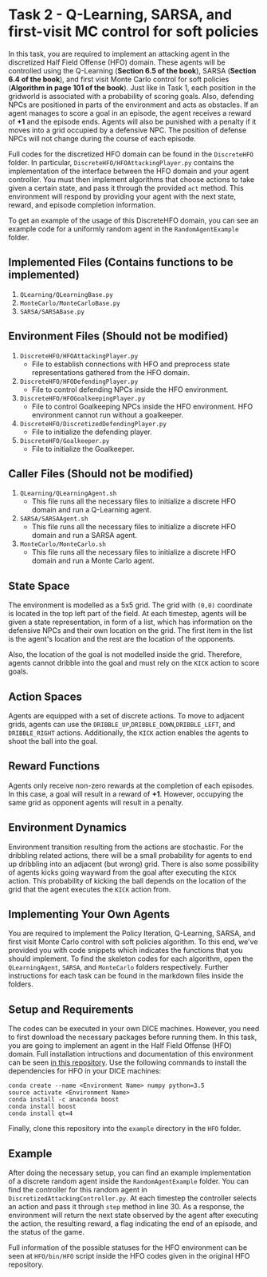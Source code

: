 # Task 2 - Q-Learning, SARSA, and first-visit MC control for soft policies

In this task, you are required to implement an attacking agent in the discretized Half Field Offense (HFO) domain. These agents will be controlled using the Q-Learning (**Section 6.5 of the book**), SARSA (**Section 6.4 of the book**), and first visit Monte Carlo control for soft policies (**Algorithm in page 101 of the book**). Just like in Task 1, each position in the gridworld is associated with a probability of scoring goals. Also, defending NPCs are positioned in parts of the environment and acts as obstacles. If an agent manages to score a goal in an episode, the agent receives a reward of **+1** and the episode ends. Agents will also be punished with a penalty if it moves into a grid occupied by a defensive NPC. The position of defense NPCs will not change during the course of each episode. 

Full codes for the discretized HFO domain can be found in the `DiscreteHFO` folder. In particular, `DiscreteHFO/HFOAttackingPlayer.py` contains the implementation of the interface between the HFO domain and your agent controller. You must then implement algorithms that choose actions to take given a certain state, and pass it through the provided `act` method. This environment will respond by providing your agent with the next state, reward, and episode completion information. 

To get an example of the usage of this DiscreteHFO domain, you can see an example code for a uniformly random agent in the `RandomAgentExample` folder.

## Implemented Files (**Contains functions to be implemented**)
1. `QLearning/QLearningBase.py`
2. `MonteCarlo/MonteCarloBase.py`
3. `SARSA/SARSABase.py`

## Environment Files (**Should not be modified**)
1. `DiscreteHFO/HFOAttackingPlayer.py`
   - File to establish connections with HFO and preprocess state representations gathered from the HFO domain.
2. `DiscreteHFO/HFODefendingPlayer.py`
   - File to control defending NPCs inside the HFO environment. 
3. `DiscreteHFO/HFOGoalkeepingPlayer.py`
   - File to control Goalkeeping NPCs inside the HFO environment. HFO environment cannot run without a goalkeeper. 
4. `DiscreteHFO/DiscretizedDefendingPlayer.py`
   - File to initialize the defending player.
5. `DiscreteHFO/Goalkeeper.py`
   - File to initialize the Goalkeeper.
   
## Caller Files (**Should not be modified**)
1. `QLearning/QLearningAgent.sh`
   - This file runs all the necessary files to initialize a discrete HFO domain and run a Q-Learning agent.
2. `SARSA/SARSAAgent.sh`
   - This file runs all the necessary files to initialize a discrete HFO domain and run a SARSA agent.
3. `MonteCarlo/MonteCarlo.sh`
   - This file runs all the necessary files to initialize a discrete HFO domain and run a Monte Carlo agent.
   
## State Space
The environment is modelled as a 5x5 grid. The grid with `(0,0)` coordinate is located in the top left part of the field. At each timestep, agents will be given a state representation, in form of a list, which has information on the defensive NPCs and their own location on the grid. The first item in the list is the agent's location and the rest are the location of the opponents. 

Also, the location of the goal is not modelled inside the grid. Therefore, agents cannot dribble into the goal and must rely on the `KICK` action to score goals. 

## Action Spaces
Agents are equipped with a set of discrete actions. To move to adjacent grids, agents can use the `DRIBBLE_UP`,`DRIBBLE_DOWN`,`DRIBBLE_LEFT`, and `DRIBBLE_RIGHT` actions. Additionally, the `KICK` action enables the agents to shoot the ball into the goal. 

## Reward Functions
Agents only receive non-zero rewards at the completion of each episodes. In this case, a goal will result in a reward of **+1**. However, occupying the same grid as opponent agents will result in a penalty.

## Environment Dynamics
Environment transition resulting from the actions are stochastic. For the dribbling related actions, there will be a small probability for agents to end up dribbling into an adjacent (but wrong) grid. There is also some possibility of agents kicks going wayward from the goal after executing the `KICK` action. This probability of kicking the ball depends on the location of the grid that the agent executes the `KICK` action from.

## Implementing Your Own Agents
You are required to implement the Policy Iteration, Q-Learning, SARSA, and first visit Monte Carlo control with soft policies algorithm. To this end, we've provided you with code snippets which indicates the functions that you should implement. To find the skeleton codes for each algorithm, open the `QLearningAgent`, `SARSA`, and `MonteCarlo` folders respectively. Further instructions for each task can be found in the markdown files inside the folders.

## Setup and Requirements

The codes can be executed in your own DICE machines. However, you need to first download the necessary packages before running them. In this task, you are going to implement an agent in the Half Field Offense (HFO) domain. Full installation intructions and documentation of this environment can be seen [in this repository](https://github.com/raharrasy/HFO). Use the following commands to install the dependencies for HFO in your DICE machines:

```
conda create --name <Environment Name> numpy python=3.5
source activate <Environment Name>
conda install -c anaconda boost
conda install boost
conda install qt=4
```  

Finally, clone this repository into the `example` directory in the `HFO` folder.

## Example
After doing the necessary setup, you can find an example implementation of a discrete random agent inside the `RandomAgentExample` folder. You can find the controller for this random agent in `DiscretizedAttackingController.py`. At each timestep the controller selects an action and pass it through `step` method in line 30. As a response, the environment will return the next state observed by the agent after executing the action, the resulting reward, a flag indicating the end of an episode, and the status of the game. 

Full information of the possible statuses for the HFO environment can be seen at `HFO/bin/HFO` script inside the HFO codes given in the original HFO repository.

